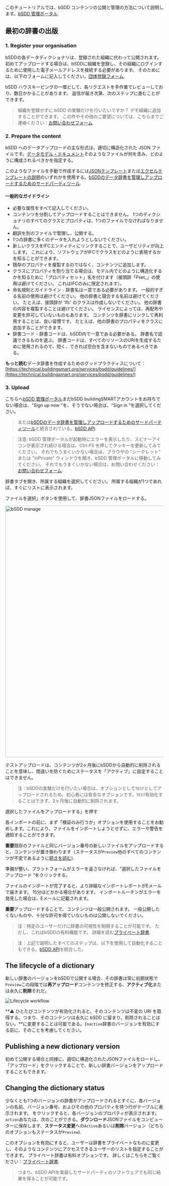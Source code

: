 このチュートリアルでは、bSDD コンテンツの公開と管理の方法について説明します。[bSDD 管理ポータル](https://manage.bsdd.buildingsmart.org/).

## 最初の辞書の出版

<h3 id="register">1. Register your organisation</h3>

bSDDの各データディクショナリは、登録された組織に代わって公開されます。 初めてアップロードする場合は、bSDDに組織を登録し、その組織にログインするために使用した電子メールアドレスを接続する必要があります。 そのためには、以下のフォームに記入してください。<a href="https://bsi-technicalservices.atlassian.net/servicedesk/customer/portal/3/group/4/create/25">団体登録フォーム</a>.

bSDD ハウスキーピングの一環として、各リクエストを手作業でレビューしており、数日かかることがあります。 返信が届き次第、次のステップに進むことができます。

> 組織を登録せずに bSDD の実験だけを行いたいですか？ デモ組織に追加することができます。 この件やその他のご要望については、こちらまでご連絡ください：[お問い合わせフォーム](https://share.hsforms.com/1RtgbtGyIQpCd7Cdwt2l67A2wx5h).

<h3 id="prepare">2. Prepare the content</h3>

bSDD へのデータアップロードの主な形式は、適切に構造化された JSON ファイルです。[データモデル・ドキュメント](https://technical.buildingsmart.org/services/bsdd/data-structure/)そのようなファイルが何を含み、どのように構成されるべきかを指定する。

このようなファイルを手動で作成するには<a href="https://github.com/buildingSMART/bSDD/blob/master/Model/Import%20Model/bsdd-import-model.json">JSONテンプレート</a>または<a href="https://github.com/buildingSMART/bSDD/tree/master/Model/Import%20Model/spreadsheet-import">エクセルテンプレートの説明</a>のいずれかを使用する。<a href="https://technical.buildingsmart.org/resources/software-implementations/?filter_5=bSDD+submit%2Fmanage&amp;mode=any">bSDDのデータ辞書を管理しアップロードするためのサードパーティツール</a>.

#### 一般的なガイドライン

- 必要な属性をすべて記入してください。
- コンテンツを分割してアップロードすることはできません。 1つのディクショナリのすべてのクラスとプロパティは、1つのファイルでなければなりません。
- 翻訳を別のファイルで管理し、公開する。
- 1つの辞書に多くのデータを入れようとしないでください。
- 新しいクラスをIFCエンティティにリンクすることで、ユーザビリティが向上します。 これにより、ソフトウェアがIFCでクラスをどのように表現するかを知ることができます。
- 既存のプロパティを複製するのではなく、コンテンツに追加します。
- クラスにプロパティを割り当てる場合は、モデル内でどのように構造化するかを知るために「プロパティセット」名を付けます（接頭辞「Pset_」の使用は避けてください。 これはIFCのみに限定されます）。
- 命名規則とガイドライン - 辞書名は一意である必要があります。 一般的すぎる名前の使用は避けてください。 他の辞書と競合する名前は避けてください。 たとえば、接頭辞が 'Ifc' のクラスは作成しないでください。 他の辞書の内容を複製することは避けてください。 ライセンスによっては、再配布や変更を許可していないものもあります。 コンテンツを辞書にリンクして再利用することは、良い習慣です。 たとえば、他の辞書のプロパティをクラスに追加することができます。 
- 辞書コード - 辞書コードは、bSDD内で一意である必要がある。 辞書名で認識できるものを選ぶ。 辞書コードは、すべてのリソースのURIを生成するために使用されるので、短く、できれば空白を含まないものであるべきである。 

**もっと読む**データ辞書を作成するためのグッドプラクティスについて：[https://technical.buildingsmart.org/services/bsdd/guidelines/](https://technical.buildingsmart.org/services/bsdd/guidelines/)

<h3 id="upload">3. Upload</h3>

こちらへ[bSDD 管理ポータル](https://manage.bsdd.buildingsmart.org/)まだbSDD buildingSMARTアカウントをお持ちでない場合は、"Sign up now "を、そうでない場合は、"Sign in "を選択してください。

> または<a href="https://technical.buildingsmart.org/resources/software-implementations/?filter_5=bSDD+submit%2Fmanage&amp;mode=any">bSDDのデータ辞書を管理しアップロードするためのサードパーティツール</a>と統合されている。<a href="https://app.swaggerhub.com/apis/buildingSMART/Dictionaries/v1">bSDD API</a>.

> 注意: bSDD 管理ポータルが起動時にエラーを表示したり、スピナーアイコンが表示され続ける場合は、Ctrl-F5 を押してクッキーを更新してみてください。 それでもうまくいかない場合は、ブラウザの "シークレット" または "InPrivate" ウィンドウを開き、bSDD 管理ポータルに移動してみてください。 それでもうまくいかない場合は、お問い合わせください：[お問い合わせフォーム](https://share.hsforms.com/1RtgbtGyIQpCd7Cdwt2l67A2wx5h).

辞書タブを開き、所属する組織を選択してください。 所属する組織が1つであれば、すぐにリストに表示されます。

ファイルを選択」ボタンを使用して、辞書JSONファイルをロードする。

<img src="https://raw.githubusercontent.com/buildingSMART/bSDD/master/Documentation/graphics/bSDD%20management%20portal.png" alt="bSDD manage" style="width: 800px" />

テストアップロードは、コンテンツが2ヶ月後にbSDDから自動的に削除されることを意味し、間違いを防ぐためにステータスを「アクティブ」に設定することはできません。

> 注：bSDDの実験だけを行いたい場合は、オプションとして`TEST`としてアップロードされるため、初心者には安全なオプションです。`TEST`有効化することはできず、2ヶ月後に自動的に削除されます。

選択したファイルをアップロードする」を押す

各インポートの前に、まず「検証のみ行うか」オプションを使用することをお勧めします。これにより、ファイルをインポートしようとせずに、エラーや警告を通知することができます。

**重要**既存のファイルと同じバージョン番号の新しいファイルをアップロードすると、コンテンツが置き換わります（ステータスが`Preview`他のすべてのコンテンツが不変であるように[続きを読む](#the-lifecycle-of-a-dictionary)).

準備が整い、プラットフォームがエラーを返さなければ、"選択したファイルをアップロード "をクリックする。

ファイルのインポートが完了すると、より詳細なインポートレポートがEメールで届きます。 15分ほどかかる場合があります。 インポートルーチンがエラーを発見した場合は、Eメールに記載されます。

**重要**アップロードすることで、コンテンツは一般公開されます。 一般公開したくないものや、十分な許可を得ていないものは公開しないでください。 

> 注：特定のユーザーだけに辞書の可視性を制限することが可能です。 ただし、これはbSDDの有料機能です。 詳細を読む[プライベート辞書](https://technical.buildingsmart.org/services/bsdd/private-dictionaries/).

> 注：上記で説明したすべてのステップは、以下を使用して自動化することもできる。<a href="https://app.swaggerhub.com/apis/buildingSMART/Dictionaries/v1">bSDD API</a>を統合した。

<h2 id="dictionary-lifecycle">The lifecycle of a dictionary</h2>

新しい辞書のバージョンをbSDDで公開する場合、その辞書は常に初期状態で`Preview`この段階では**再アップロード**コンテンツを修正する、**アクティブ化**または永久に**削除**それだ。

<img src="https://raw.githubusercontent.com/buildingSMART/bSDD/master/Documentation/graphics/Content_lifecycle_workflow.jpg" alt="Lifecycle workflow" />

**⚠️ ひとたびコンテンツが有効化されると、そのコンテンツは不変の URI を取得する。つまり、そのコンテンツは永久に bSDD に留まり、削除されることはない。**に変更することは可能である。`Inactive`辞書のバージョンを有効にする前に、そのことを考慮してください。

<h2 id="dictionary-reupload">Publishing a new dictionary version</h2>

初めて公開する場合と同様に、適切に構造化されたJSONファイルをロードし、「アップロード」をクリックすることで、新しい辞書バージョンをアップロードすることもできます。

<h2 id="dictionary-status">Changing the dictionary status</h2>

少なくとも1つのバージョンの辞書がアップロードされるとすぐに、各バージョンの名前、バージョン番号、およびその他のプロパティを持つ行がテーブルに表示されます。 をクリックすると、各バージョンのプロパティが表示されます。`action`あなたは、次のことができる。**ダウンロード**JSONファイルをコンピューターに保存します、**ステータス変更**への`Active`あるいは**削除**バージョン（どちらのオプションもステータスが`Preview`).

このオプションを有効にすると、ユーザーは辞書をプライベートなものに変更し、そのようなコンテンツにアクセスできるユーザーのリストを指定することができます。 プライベート辞書は有料オプションです。 詳しくはこちらをご覧ください：[プライベート辞書](https://technical.buildingsmart.org/services/bsdd/private-dictionaries/).

> つまり、bSDD APIを実装したサードパーティのソフトウェアでも同じ結果を得ることが可能です。 
